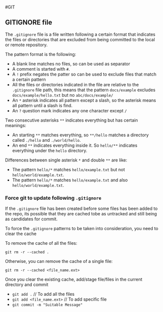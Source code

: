 #GIT 

## GITIGNORE file

The `.gitignore` file is a file written following a certain format that indicates the files or directories that are excluded from being committed to the local or remote repository. 

The pattern format is the following: 

* A blank line matches no files, so can be used as separator
* A comment is started with `#`. 
* A `!` prefix negates the patter so can be used to exclude files that match a certain pattern 
* All the files or directories indicated in the file are relative to the `.gitignore` file path, this means that the pattern `docs/example` excludes `docs/example/hello.txt` but no `abc/docs/example/`
* An `*` asterisk indicates all pattern except a slash, so the asterisk means all pattern until a slash is find. 
* An `?` question mark indicates any one character except `/`

Two consecutive asterisks `**` indicates everything but has certain meanings: 

* An starting `**` matches everything, so `**/hello` matches a directory called `./hello` and `./world/hello`. 
* An end `**` indicates everything inside it. So `hello/**` indicates everything under the `hello` directory. 

Differences between single asterisk `*` and double `**` are like: 

* The pattern `hello/*` matches `hello/example.txt` but not `hello/world/example.txt`. 
* The pattern `hello/*` matches `hello/example.txt` and also `hello/world/example.txt`. 

### Force git to update following `.gitignore`

If the `.gitignore` file has been created before some files has  been added to the repo, its possible that they are cached tobe as untracked and still being as candidates for commit. 

To force the `.gitignore` patterns to be taken into consideration, you need to clear the cache

To remove the cache of all the files: 

`git rm -r --cached .`

Otherwise, you can remove the cache of a single file: 

`git rm -r --cached <file_name.ext>`

Once you clear the existing cache, add/stage file/files in the current directory and commit

- `git add .` // To add all the files
- `git add <file_name.ext>` // To add specific file
- `git commit -m "Suitable Message"`
